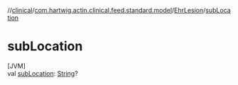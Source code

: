 //[clinical](../../../index.md)/[com.hartwig.actin.clinical.feed.standard.model](../index.md)/[EhrLesion](index.md)/[subLocation](sub-location.md)

# subLocation

[JVM]\
val [subLocation](sub-location.md): [String](https://kotlinlang.org/api/latest/jvm/stdlib/kotlin/-string/index.html)?
